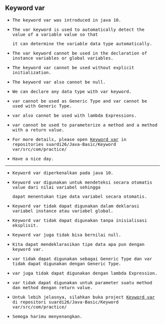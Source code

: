 ## Keyword var

- <samp>The keyword var was introduced in java 10.</samp>
    
- <samp>The var keyword is used to automatically detect the value of a variable value so that</samp> 

  <samp>it can determine the variable data type automatically.</samp>

- <samp>The var keyword cannot be used in the declaration of instance variables or global variables.</samp>

- <samp>The keyword var cannot be used without explicit initialization.</samp>

- <samp>The keyword var also cannot be null.</samp>

- <samp>We can declare any data type with var keyword.</samp>

- <samp>var cannot be used as Generic Type and var cannot be used with Generic Type.</samp>

- <samp>var also cannot be used with lambda Expressions.</samp>

- <samp>var cannot be used to parameterize a method and a method with a return value.</samp>

- <samp>For more details, please open [Keyword var](https://github.com/suardi26/Java-Basic/tree/main/Keyword%20var/src/com/practice) in repositories suardi26/Java-Basic/Keyword var/src/com/practice/</samp>

- <samp>Have a nice day.</samp>

---

- <samp>Keyword var diperkenalkan pada java 10.<samp>
    
- <samp>Keyword var digunakan untuk mendeteksi secara otomatis value dari nilai variabel sehingga<samp> 

  <samp>dapat menentukan tipe data variabel secara otomatis.<samp>

- <samp>Keyword var tidak dapat digunakan dalam deklarasi variabel instance atau variabel global.<samp>

- <samp>Keyword var tidak dapat digunakan tanpa inisialisasi eksplisit.<samp>

- <samp>Keyword var juga tidak bisa bernilai null.<samp>

- <samp>Kita dapat mendeklarasikan tipe data apa pun dengan keyword var.<samp>

- <samp>var tidak dapat digunakan sebagai Generic Type dan var tidak dapat digunakan dengan Generic Type.<samp>

- <samp>var juga tidak dapat digunakan dengan lambda Expression.<samp>

- <samp>var tidak dapat digunakan untuk parameter suatu method dan method dengan return value.<samp>

- <samp>Untuk lebih jelasnya, silahkan buka project [Keyword var](https://github.com/suardi26/Java-Basic/tree/main/Keyword%20var/src/com/practice) di repositori suardi26/Java-Basic/Keyword var/src/com/practice/</samp>

- <samp>Semoga harimu menyenangkan.</samp>
